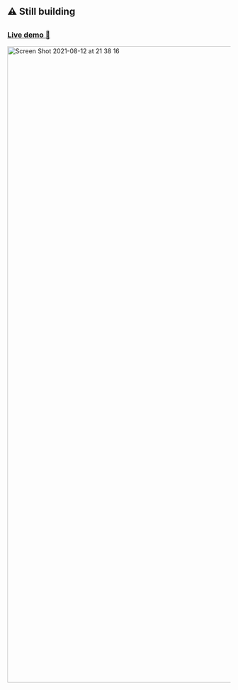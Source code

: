 
<h2> ⚠️ Still building <h2>
   
<h3>
<a href="https://ricknmorty-house-app.vercel.app/" target="_blank">
   Live demo 🚀 
</a>
   </h3>
   
<a href="https://ricknmorty-house-app.vercel.app/" target="_blank">
   <img width="1434" alt="Screen Shot 2021-08-12 at 21 38 16" src="https://user-images.githubusercontent.com/74335400/129216297-99ff7de6-4ba5-4a22-8646-738832352c45.png">
</a>
